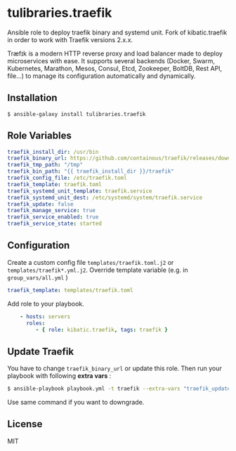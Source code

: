 tulibraries.traefik
===================

Ansible role to deploy traefik binary and systemd unit. Fork of kibatic.traefik in order to work with Traefik versions 2.x.x.

Træfɪk is a modern HTTP reverse proxy and load balancer made to deploy microservices with ease. It supports several backends (Docker, Swarm, Kubernetes, Marathon, Mesos, Consul, Etcd, Zookeeper, BoltDB, Rest API, file…) to manage its configuration automatically and dynamically.

Installation
--------------

`$ ansible-galaxy install tulibraries.traefik`

Role Variables
--------------

```yml
traefik_install_dir: /usr/bin
traefik_binary_url: https://github.com/containous/traefik/releases/download/v1.7.5/traefik_linux-amd64
traefik_tmp_path: "/tmp"
traefik_bin_path: "{{ traefik_install_dir }}/traefik"
traefik_config_file: /etc/traefik.toml
traefik_template: traefik.toml
traefik_systemd_unit_template: traefik.service
traefik_systemd_unit_dest: /etc/systemd/system/traefik.service
traefik_update: false
traefik_manage_service: true
traefik_service_enabled: true
traefik_service_state: started
```


Configuration
----------------

Create a custom config file `templates/traefik.toml.j2` or `templates/traefik*.yml.j2`.
Override template variable (e.g. in `group_vars/all.yml` )

```yml
traefik_template: templates/traefik.toml
```

Add role to your playbook.

```yml
    - hosts: servers
      roles:
         - { role: kibatic.traefik, tags: traefik }
```

Update Traefik
--------------

You have to change `traefik_binary_url` or update this role. Then run your playbook
with following **extra vars** :

```bash
$ ansible-playbook playbook.yml -t traefik --extra-vars "traefik_update=true"
```

Use same command if you want to downgrade.

License
-------

MIT
